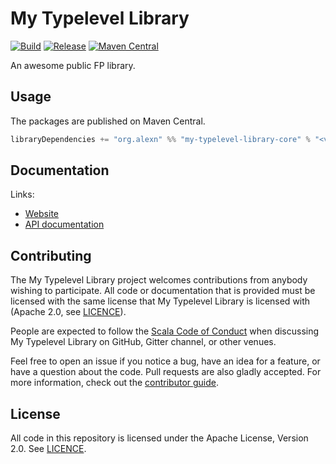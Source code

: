 # My Typelevel Library

[![Build](https://github.com/alexandru/my-typelevel-library/workflows/build/badge.svg?branch=master)](https://github.com/alexandru/my-typelevel-library/actions?query=branch%3Amaster+workflow%3Abuild) [![Release](https://github.com/alexandru/my-typelevel-library/workflows/release/badge.svg)](https://github.com/alexandru/my-typelevel-library/actions?query=workflow%3Arelease) [![Maven Central](https://maven-badges.herokuapp.com/maven-central/org.alexn/my-typelevel-library-core_2.13/badge.svg)](https://maven-badges.herokuapp.com/maven-central/org.alexn/my-typelevel-library-core_2.13)

An awesome public FP library.

## Usage

The packages are published on Maven Central.

```scala
libraryDependencies += "org.alexn" %% "my-typelevel-library-core" % "<version>"
```

## Documentation

Links:

- [Website](https://alexandru.github.io/my-typelevel-library/)
- [API documentation](https://alexandru.github.io/my-typelevel-library//api/)

## Contributing

The My Typelevel Library project welcomes contributions from anybody wishing to participate.  All code or documentation that is provided must be licensed with the same license that My Typelevel Library is licensed with (Apache 2.0, see [LICENCE](./LICENSE.md)).

People are expected to follow the [Scala Code of Conduct](./CODE_OF_CONDUCT.md) when discussing My Typelevel Library on GitHub, Gitter channel, or other venues.

Feel free to open an issue if you notice a bug, have an idea for a feature, or have a question about the code. Pull requests are also gladly accepted. For more information, check out the [contributor guide](./CONTRIBUTING.md).

## License

All code in this repository is licensed under the Apache License, Version 2.0.  See [LICENCE](./LICENSE.md).
